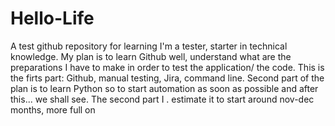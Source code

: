 # Hello-Life
A test github repository for learning
I'm a tester, starter in technical knowledge. 
My plan is to learn Github well, understand  what are the preparations I have to make in order to test the application/ the code.
This is the firts part: Github, manual testing, Jira, command line.
Second part of the plan is to learn Python so to start automation as soon as possible and after this... we shall see. The second part I . estimate it to start  around nov-dec months, more full on
